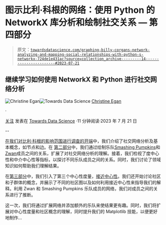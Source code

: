 # 图示比利·科根的网络：使用 Python 的 NetworkX 库分析和绘制社交关系 — 第四部分

> 原文：[`towardsdatascience.com/graphing-billy-corgans-network-analyzing-and-mapping-social-relationships-with-python-s-networkx-724de1e431ac?source=collection_archive---------14-----------------------#2023-07-21`](https://towardsdatascience.com/graphing-billy-corgans-network-analyzing-and-mapping-social-relationships-with-python-s-networkx-724de1e431ac?source=collection_archive---------14-----------------------#2023-07-21)

## 继续学习如何使用 NetworkX 和 Python 进行社交网络分析

[](https://christineegan42.medium.com/?source=post_page-----724de1e431ac--------------------------------)![Christine Egan](https://christineegan42.medium.com/?source=post_page-----724de1e431ac--------------------------------)[](https://towardsdatascience.com/?source=post_page-----724de1e431ac--------------------------------)![Towards Data Science](https://towardsdatascience.com/?source=post_page-----724de1e431ac--------------------------------) [Christine Egan](https://christineegan42.medium.com/?source=post_page-----724de1e431ac--------------------------------)

·

[关注](https://medium.com/m/signin?actionUrl=https%3A%2F%2Fmedium.com%2F_%2Fsubscribe%2Fuser%2F8e9b4d1cb38&operation=register&redirect=https%3A%2F%2Ftowardsdatascience.com%2Fgraphing-billy-corgans-network-analyzing-and-mapping-social-relationships-with-python-s-networkx-724de1e431ac&user=Christine+Egan&userId=8e9b4d1cb38&source=post_page-8e9b4d1cb38----724de1e431ac---------------------post_header-----------) 发表在 [Towards Data Science](https://towardsdatascience.com/?source=post_page-----724de1e431ac--------------------------------) ·11 分钟阅读·2023 年 7 月 21 日[](https://medium.com/m/signin?actionUrl=https%3A%2F%2Fmedium.com%2F_%2Fvote%2Ftowards-data-science%2F724de1e431ac&operation=register&redirect=https%3A%2F%2Ftowardsdatascience.com%2Fgraphing-billy-corgans-network-analyzing-and-mapping-social-relationships-with-python-s-networkx-724de1e431ac&user=Christine+Egan&userId=8e9b4d1cb38&source=-----724de1e431ac---------------------clap_footer-----------)

--

[](https://medium.com/m/signin?actionUrl=https%3A%2F%2Fmedium.com%2F_%2Fbookmark%2Fp%2F724de1e431ac&operation=register&redirect=https%3A%2F%2Ftowardsdatascience.com%2Fgraphing-billy-corgans-network-analyzing-and-mapping-social-relationships-with-python-s-networkx-724de1e431ac&source=-----724de1e431ac---------------------bookmark_footer-----------)

[在我们对比利·科根的影响范围进行调查的开端](https://medium.com/towards-data-science/visualizing-social-networks-for-better-insights-analyzing-and-mapping-social-relationships-with-efeb82ab853e)中，我们介绍了社交网络分析及基本概念，如节点和边。在 [第二部分](https://medium.com/towards-data-science/visualizing-social-networks-for-better-insights-analyzing-and-mapping-social-relationships-with-f4a9cf6b6d57)中，我们通过绘制乐队[Smashing Pumpkins](https://smashingpumpkins.com/)和[Zwan](https://en.wikipedia.org/wiki/Zwan)成员之间的关系，扩展了对社交网络分析的理解。接着，我们检视了度中心性和中介中心性等指标，以探讨不同乐队成员之间的关系。同时，我们讨论了领域知识如何帮助我们理解结果。

在[第三部分](https://medium.com/towards-data-science/closeness-and-communities-analyzing-social-networks-with-python-and-networkx-part-3-c19feeb38223)中，我们引入了第三个中心性度量，[接近中心性](https://neo4j.com/docs/graph-data-science/current/algorithms/closeness-centrality/)。我们还开始讨论社区和子群体的概念，并展示了不同的社区图以及如何利用接近中心性来指导我们的解释。利用 Zwan 和 Smashing Pumpkins 乐队成员的网络，我们对成员之间的关系进行了推断。

这一次，我们将通过扩展网络并添加额外的乐队来使结果更有趣。同时，我们将扩展对中心性度量和社区概念的理解，同时提升我们的 Matplotlib 技能，以便更好地制作…
